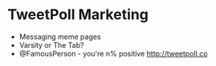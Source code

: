 # TweetPoll Marketing

- Messaging meme pages
- Varsity or The Tab?
- @FamousPerson - you're n% positive http://tweetpoll.co

